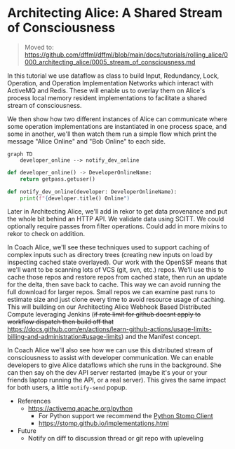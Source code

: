 # Architecting Alice: A Shared Stream of Consciousness

> Moved to: https://github.com/dffml/dffml/blob/main/docs/tutorials/rolling_alice/0000_architecting_alice/0005_stream_of_consciousness.md

In this tutorial we use dataflow as class to build Input, Redundancy,
Lock, Operation, and Operation Implementation Networks which interact
with ActiveMQ and Redis. These will enable us to overlay them on
Alice's process local memory resident implementations to facilitate
a shared stream of consciousness.

We then show how two different instances of Alice can communicate where
some operation implementations are instantiated in one process space,
and some in another, we'll then watch them run a simple flow which
print the message "Alice Online" and "Bob Online" to each side.

```mermaid
graph TD
    developer_online --> notify_dev_online
```

```python
def developer_online() -> DeveloperOnlineName:
    return getpass.getuser()

def notify_dev_online(developer: DeveloperOnlineName):
    print(f"{developer.title() Online")
```

Later in Architecting Alice, we'll add in rekor to get data
provenance and put the whole bit behind an HTTP API. We validate data
using SCITT. We could optionally require passes from filter operations.
Could add in more mixins to rekor to check on addition.

In Coach Alice, we'll see these techniques used to support caching of
complex inputs such as directory trees (creating new inputs on load
by inspecting cached state overlayed). Our work with the OpenSSF
means that we'll want to be scanning lots of VCS (git, svn, etc.) repos.
We'll use this to cache those repos and restore repos from cached state,
then run an update for the delta, then save back to cache. This way
we can avoid running the full download for larger repos. Small repos
we can examine past runs to estimate size and just clone every time
to avoid resource usage of caching. This will building on our Architecting Alice Webhook Based Distributed Compute leveraging Jenkins (~~if rate limit for github doesnt apply to workflow dispatch then build off that~~ https://docs.github.com/en/actions/learn-github-actions/usage-limits-billing-and-administration#usage-limits) and the Manifest concept.

In Coach Alice we'll also see how we can use this distributed stream
of consciousness to assist with developer communication. We can enable
developers to give Alice dataflows which she runs in the background.
She can then say oh the dev API server restarted (maybe it's your or
your friends laptop running the API, or a real server). This gives
the same impact for both users, a little `notify-send` popup.

- References
  - https://activemq.apache.org/python
    - For Python support we recommend the [Python Stomp Client](http://stomp.github.com/implementations.html)
    - https://stomp.github.io/implementations.html
- Future
  - Notify on diff to discussion thread or git repo with upleveling